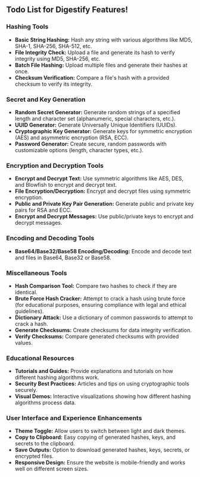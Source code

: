 ## Todo List for Digestify Features!

### Hashing Tools

- **Basic String Hashing:** Hash any string with various algorithms like MD5, SHA-1, SHA-256, SHA-512, etc.
- **File Integrity Check:** Upload a file and generate its hash to verify integrity using MD5, SHA-256, etc.
- **Batch File Hashing:** Upload multiple files and generate their hashes at once.
- **Checksum Verification:** Compare a file's hash with a provided checksum to verify its integrity.

<!--

This feature is yet to be decided if it will be implemented or not.

- **HMAC (Hash-based Message Authentication Code):** Generate HMACs using different hashing algorithms and a secret key.

-->

### **Secret and Key Generation**

- **Random Secret Generator:** Generate random strings of a specified length and character set (alphanumeric, special characters, etc.).
- **UUID Generator:** Generate Universally Unique Identifiers (UUIDs).
- **Cryptographic Key Generator:** Generate keys for symmetric encryption (AES) and asymmetric encryption (RSA, ECC).
- **Password Generator:** Create secure, random passwords with customizable options (length, character types, etc.).

### **Encryption and Decryption Tools**

- **Encrypt and Decrypt Text:** Use symmetric algorithms like AES, DES, and Blowfish to encrypt and decrypt text.
- **File Encryption/Decryption:** Encrypt and decrypt files using symmetric encryption.
- **Public and Private Key Pair Generation:** Generate public and private key pairs for RSA and ECC.
- **Encrypt and Decrypt Messages:** Use public/private keys to encrypt and decrypt messages.

### **Encoding and Decoding Tools**

- **Base64/Base32/Base58 Encoding/Decoding:** Encode and decode text and files in Base64, Base32 or Base58.

<!--

To be decided

- **URL Encode:** Convert text to URL-encoded format.
- **URL Decode:** Convert URL-encoded text back to normal text.

-->

### **Miscellaneous Tools**

- **Hash Comparison Tool:** Compare two hashes to check if they are identical.
- **Brute Force Hash Cracker:** Attempt to crack a hash using brute force (for educational purposes, ensuring compliance with legal and ethical guidelines).
- **Dictionary Attack:** Use a dictionary of common passwords to attempt to crack a hash.
- **Generate Checksums:** Create checksums for data integrity verification.
- **Verify Checksums:** Compare generated checksums with provided values.

### **Educational Resources**

- **Tutorials and Guides:** Provide explanations and tutorials on how different hashing algorithms work.
- **Security Best Practices:** Articles and tips on using cryptographic tools securely.
- **Visual Demos:** Interactive visualizations showing how different hashing algorithms process data.

### **User Interface and Experience Enhancements**

- **Theme Toggle:** Allow users to switch between light and dark themes.
- **Copy to Clipboard:** Easy copying of generated hashes, keys, and secrets to the clipboard.
- **Save Outputs:** Option to download generated hashes, keys, secrets, or encrypted files.
- **Responsive Design:** Ensure the website is mobile-friendly and works well on different screen sizes.

<!--

This advanced tools need to be decided, they seem to be great features but i'm not sure yet.

### **Advanced Tools**

- **Blockchain Hash Explorer:** Explore how hashes are used in blockchain technology.
- **Sign and Verify Messages:** Create digital signatures using private keys and verify them with public keys.

-->
